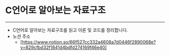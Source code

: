 # C언어로 알아보는 자료구조 
---

- C언어로 알아보는 자료구조를 읽고 이론 및 코드를 정리합니다.
- 노션 주소
    - [https://www.notion.so/66f527cc332a4608a7d0446f2890068e?v=829cfbd32f1841d4bdfd274169f46e40]